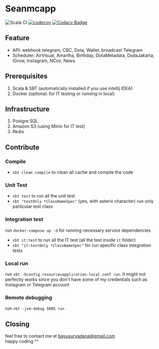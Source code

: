# Seanmcapp
![Scala CI](https://github.com/bayusuryadana/seanmcapp/workflows/Scala%20CI/badge.svg?branch=master)
[![codecov](https://codecov.io/gh/bayusuryadana/seanmcapp/branch/master/graph/badge.svg)](https://codecov.io/gh/bayusuryadana/seanmcapp)
[![Codacy Badge](https://api.codacy.com/project/badge/Grade/c80ce1baef8543eaaa730e45b3cc6c02)](https://www.codacy.com/app/bayusuryadana/seanmcapp?utm_source=github.com&amp;utm_medium=referral&amp;utm_content=bayusuryadana/seanmcapp&amp;utm_campaign=Badge_Grade)

## Feature
- API: webhook telegram, CBC, Dota, Wallet, broadcast Telegram
- Scheduler: AirVisual, Amartha, Birthday, DotaMetadata, DsdaJakarta, IGrow, Instagram, NCov, News

## Prerequisites
1. Scala & SBT (automatically installed if you use intellij IDEA)
2. Docker (optional: for IT testing or running in local)
 
## Infrastructure
1. Postgre SQL 
2. Amazon S3 (using Minio for IT test)
3. Redis

## Contribute
### Compile
- `sbt clean compile` to clean all cache and compile the code

### Unit Test
- `sbt test` to run all the unit test
- `sbt "testOnly *ClassNameSpec"` (yes, with asterix character) run only particular test class

### Integration test
run `docker-compose up -d` for running necessary service dependencies

- `sbt it:test` to run all the IT test (all the test inside `it` folder)
- `sbt "it:testOnly *ClassNameSpec"` for run specific class integration tests

### Local run
run `sbt -Dconfig.resource=application-local.conf run`. It might not perfectly works since you don't have some of my credentials such as Instagram or Telegram account

### Remote debugging
run `sbt -jvm-debug 5005 run`

## Closing
feel free to contact me at bayusuryadana@gmail.com  
happy coding ^^
